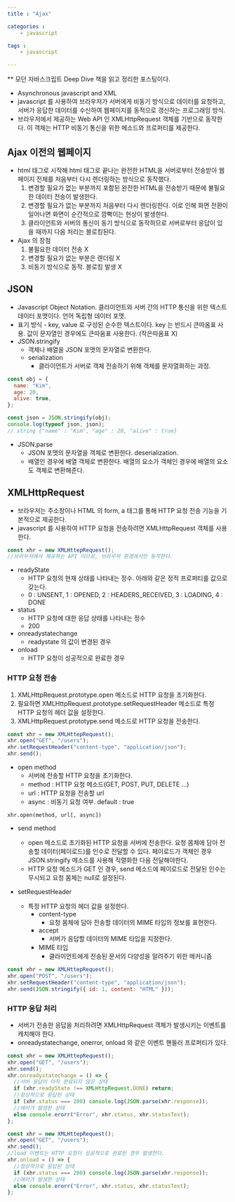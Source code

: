 ```yaml
---
title : "Ajax"

categories :
    - javascript

tags :
    - javascript

---
```

  ** 모던 자바스크립트 Deep Dive 책을 읽고 정리한 포스팅이다.

- Asynchronous javascript and XML
- javascript 를 사용하여 브라우저가 서버에게 비동기 방식으로 데이터를 요청하고, 서버가 응답한 데이터를 수신하여 웹페이지를 동적으로 갱신하는 프로그래밍 방식.
- 브라우저에서 제공하는 Web API 인 XMLHttpRequest 객체를 기반으로 동작한다. 이 객체는 HTTP 비동기 통신을 위한 메소드와 프로퍼티를 제공한다.

## Ajax 이전의 웹페이지

- html 태그로 시작해 html 태그로 끝나는 완전한 HTML을 서버로부터 전송받아 웹페이지 전체를 처음부터 다시 렌더링하는 방식으로 동작했다.
  1. 변경할 필요가 없는 부분까지 포함된 완전한 HTML을 전송받기 때문에 불필요한 데이터 전송이 발생한다.
  2. 변경할 필요가 없는 부분까지 처음부터 다시 렌더링한다. 이로 인해 화면 전환이 일어나면 화면이 순간적으로 깜빡이는 현상이 발생한다.
  3. 클라이언트와 서버의 통신이 동기 방식으로 동작하므로 서버로부터 응답이 있을 때까지 다음 처리는 블로킹된다.
- Ajax 의 장점
  1. 불필요한 데이터 전송 X
  2. 변경할 필요가 없는 부분은 렌더링 X
  3. 비동기 방식으로 동작. 블로킹 발생 X

## JSON

- Javascript Object Notation. 클라이언트와 서버 간의 HTTP 통신을 위한 텍스트 데이터 포맷이다. 언어 독립형 데이터 포맷.
- 표기 방식 - key, value 로 구성된 순수한 텍스트이다. key 는 반드시 큰따옴표 사용. 값이 문자열인 경우에도 큰따옴표 사용한다. (작은따옴표 X)
- JSON.stringify
  - 객체나 배열을 JSON 포맷의 문자열로 변환한다.
  - serialization
    - 클라이언트가 서버로 객체 전송하기 위해 객체를 문자열화하는 과정.

```javascript
const obj = {
  name: "Kim",
  age: 20,
  alive: true,
};

const json = JSON.stringify(obj);
console.log(typeof json, json);
// string {"name" : "Kim", "age" : 20, "alive" : true}
```

- JSON.parse
  - JSON 포맷의 문자열을 객체로 변환한다. deserialization.
  - 배열인 경우에 배열 객체로 변환한다. 배열의 요소가 객체인 경우에 배열의 요소도 객체로 변환해준다.

## XMLHttpRequest

- 브라우저는 주소창이나 HTML 의 form, a 태그를 통해 HTTP 요청 전송 기능을 기본적으로 제공한다.
- javascript 를 사용하여 HTTP 요청을 전송하려면 XMLHttpRequest 객체를 사용한다.

```javascript
const xhr = new XMLHttepRequest();
//브라우저에서 제공하는 API 이므로, 브라우저 환경에서만 동작한다.
```

- readyState
  - HTTP 요청의 현재 상태를 나타내는 정수. 아래와 같은 정적 프로퍼티를 값으로 갖는다.
  - 0 : UNSENT, 1 : OPENED, 2 : HEADERS_RECEIVED, 3 : LOADING, 4 : DONE
- status
  - HTTP 요청에 대한 응답 상태를 나타내는 정수
  - 200
- onreadystatechange
  - readystate 의 값이 변경된 경우
- onload
  - HTTP 요청이 성공적으로 완료한 경우

### HTTP 요청 전송

1. XMLHttpRequest.prototype.open 메소드로 HTTP 요청을 초기화한다.
2. 필요하면 XMLHttpRequest.prototype.setRequestHeader 메소드로 특정 HTTP 요청의 헤더 값을 설정한다.
3. XMLHttpRequest.prototype.send 메소드로 HTTP 요청을 전송한다.

```javascript
const xhr = new XMLHttepRequest();
xhr.open("GET", "/users");
xhr.setRequestHeader("content-type", "application/json");
xhr.send();
```

- open method
  - 서버에 전송할 HTTP 요청을 초기화한다.
  - method : HTTP 요청 메소드(GET, POST, PUT, DELETE ...)
  - url : HTTP 요청을 전송할 url
  - async : 비동기 요청 여부. default : true

```
xhr.open(method, url[, async])
```

- send method

  - open 메소드로 초기화된 HTTP 요청을 서버에 전송한다. 요청 몸체에 담아 전송할 데이터(페이로드)를 인수로 전달할 수 있다. 페이로드가 객체인 경우 JSON.stringify 메소드를 사용해 직렬화한 다음 전달해야한다.
  - HTTP 요청 메소드가 GET 인 경우, send 메소드에 페이로드로 전달된 인수는 무시되고 요청 몸체는 null로 설정된다.

- setRequestHeader
  - 특정 HTTP 요청의 헤더 값을 설정한다.
    - content-type
      - 요청 몸체에 담아 전송할 데이터의 MIME 타입의 정보를 표현한다.
    - accept
      - 서버가 응답할 데이터의 MIME 타입을 지정한다.
    - MIME 타입
      - 클라이언트에게 전송된 문서의 다양성을 알려주기 위한 메커니즘

```javascript
const xhr = new XMLHttepRequest();
xhr.open("POST", "/users");
xhr.setRequestHeader("content-type", "application/json");
xhr.send(JSON.stringify({ id: 1, content: "HTML" }));
```

### HTTP 응답 처리

- 서버가 전송한 응답을 처리하려면 XMLHttpRequest 객체가 발생시키는 이벤트를 캐치해야 한다.
- onreadystatechange, onerror, onload 와 같은 이벤트 핸들러 프로퍼티가 있다.

```javascript
const xhr = new XMLHttepRequest();
xhr.open("GET", "/users");
xhr.send();
xhr.onreadystatechange = () => {
  //서버 응답이 아직 완료되지 않은 상태
  if (xhr.readyState !== XMLHttpRequest.DONE) return;
  //정상적으로 응답된 상태
  if (xhr.status === 200) console.log(JSON.parse(xhr.response));
  //에러가 발생한 상태
  else console.erorr("Error", xhr.status, xhr.statusText);
};
```

```javascript
const xhr = new XMLHttepRequest();
xhr.open("GET", "/users");
xhr.send();
//load 이벤트는 HTTP 요청이 성공적으로 완료된 경우 발생한다.
xhr.onload = () => {
  //정상적으로 응답된 상태
  if (xhr.status === 200) console.log(JSON.parse(xhr.response));
  //에러가 발생한 상태
  else console.erorr("Error", xhr.status, xhr.statusText);
};
```
